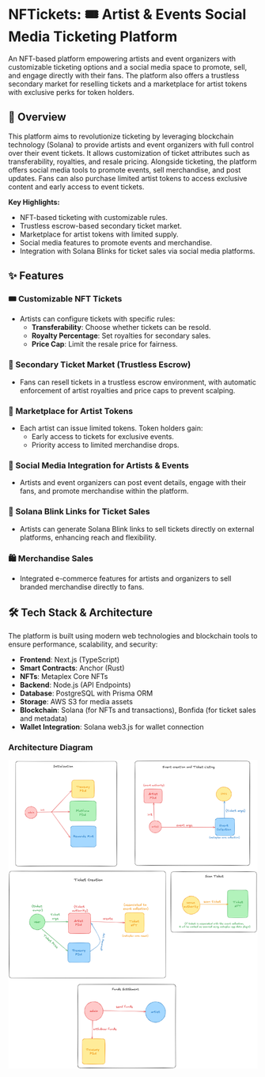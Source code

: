 # NFTickets: 🎟️ Artist & Events Social Media Ticketing Platform

An NFT-based platform empowering artists and event organizers with customizable ticketing options and a social media space to promote, sell, and engage directly with their fans. The platform also offers a trustless secondary market for reselling tickets and a marketplace for artist tokens with exclusive perks for token holders.

## 🚀 Overview

This platform aims to revolutionize ticketing by leveraging blockchain technology (Solana) to provide artists and event organizers with full control over their event tickets. It allows customization of ticket attributes such as transferability, royalties, and resale pricing. Alongside ticketing, the platform offers social media tools to promote events, sell merchandise, and post updates. Fans can also purchase limited artist tokens to access exclusive content and early access to event tickets.

**Key Highlights:**

- NFT-based ticketing with customizable rules.
- Trustless escrow-based secondary ticket market.
- Marketplace for artist tokens with limited supply.
- Social media features to promote events and merchandise.
- Integration with Solana Blinks for ticket sales via social media platforms.

## ✨ Features

### 🎟️ Customizable NFT Tickets

- Artists can configure tickets with specific rules:
  - **Transferability**: Choose whether tickets can be resold.
  - **Royalty Percentage**: Set royalties for secondary sales.
  - **Price Cap**: Limit the resale price for fairness.

### 🔄 Secondary Ticket Market (Trustless Escrow)

- Fans can resell tickets in a trustless escrow environment, with automatic enforcement of artist royalties and price caps to prevent scalping.

### 🛒 Marketplace for Artist Tokens

- Each artist can issue limited tokens. Token holders gain:
  - Early access to tickets for exclusive events.
  - Priority access to limited merchandise drops.

### 📢 Social Media Integration for Artists & Events

- Artists and event organizers can post event details, engage with their fans, and promote merchandise within the platform.

### 🔗 Solana Blink Links for Ticket Sales

- Artists can generate Solana Blink links to sell tickets directly on external platforms, enhancing reach and flexibility.

### 🛍️ Merchandise Sales

- Integrated e-commerce features for artists and organizers to sell branded merchandise directly to fans.

## 🛠️ Tech Stack & Architecture

The platform is built using modern web technologies and blockchain tools to ensure performance, scalability, and security:

- **Frontend**: Next.js (TypeScript)
- **Smart Contracts**: Anchor (Rust)
- **NFTs**: Metaplex Core NFTs
- **Backend**: Node.js (API Endpoints)
- **Database**: PostgreSQL with Prisma ORM
- **Storage**: AWS S3 for media assets
- **Blockchain**: Solana (for NFTs and transactions), Bonfida (for ticket sales and metadata)
- **Wallet Integration**: Solana web3.js for wallet connection

### Architecture Diagram

![Architecture for NFT Ticketing](./nf-tickets/app/public/NFTickets%20architecture%20final.png)
